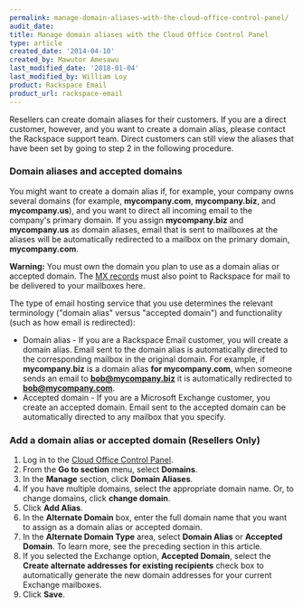```yaml
---
permalink: manage-domain-aliases-with-the-cloud-office-control-panel/
audit_date:
title: Manage domain aliases with the Cloud Office Control Panel
type: article
created_date: '2014-04-10'
created_by: Mawutor Amesawu
last_modified_date: '2018-01-04'
last_modified_by: William Loy
product: Rackspace Email
product_url: rackspace-email
---
```


Resellers can create domain aliases for their customers. If you are a
direct customer, however, and you want to create a domain alias, please
contact the Rackspace support team. Direct customers can still view the
aliases that have been set by going to step 2 in the following
procedure.

### Domain aliases and accepted domains

You might want to create a domain alias if, for example, your company
owns several domains (for example, **mycompany.com**, **mycompany.biz**,
and **mycompany.us**), and you want to direct all incoming email to the
company's primary domain. If you assign **mycompany.biz** and
**mycompany.us** as domain aliases, email that is sent to mailboxes at
the aliases will be automatically redirected to a mailbox on the primary
domain, **mycompany.com**.

**Warning:** You must own the domain you plan to use as a domain alias or accepted domain. The [MX records](/how-to/dns-record-definitions/#mx-record) must also point to Rackspace for mail to be delivered to your mailboxes here.

The type of email hosting service that you use determines the relevant
terminology ("domain alias" versus "accepted domain") and functionality
(such as how email is redirected):

-   Domain alias - If you are a Rackspace Email customer, you will create
    a domain alias. Email sent to the domain alias is automatically
    directed to the corresponding mailbox in the original domain. For
    example, if **mycompany.biz** is a domain alias **for
    mycompany.com**, when someone sends an email to
    **bob@mycompany.biz** it is  automatically redirected to
    **bob@mycompany.com**.
-   Accepted domain - If you are a Microsoft Exchange customer, you create
    an accepted domain. Email sent to the accepted domain can be
    automatically directed to any mailbox that you specify.

### Add a domain alias or accepted domain (Resellers Only)

1.  Log in to the [Cloud Office Control
    Panel](https://cp.rackspace.com/).
2.  From the **Go to section** menu, select **Domains**.
3.  In the **Manage** section, click **Domain Aliases**.
4.  If you have multiple domains, select the appropriate domain name.
    Or, to change domains, click **change domain**.
5.  Click **Add Alias**.
6.  In the **Alternate Domain** box, enter the full domain name that you
    want to assign as a domain alias or accepted domain.
7.  In the **Alternate Domain Type** area, select **Domain Alias** or
    **Accepted Domain**. To learn more, see the preceding section in
    this article.
8.  If you selected the Exchange option, **Accepted Domain**, select the
    **Create alternate addresses for existing recipients** check box to
    automatically generate the new domain addresses for your current
    Exchange mailboxes.
9.  Click **Save**.
